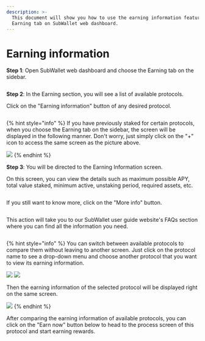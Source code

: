 ```yaml
---
description: >-
  This document will show you how to use the earning information feature in the
  Earning tab on SubWallet web dashboard.
---
```


# Earning information

**Step 1**: Open SubWallet web dashboard and choose the Earning tab on the sidebar.

<figure><img src="../../.gitbook/assets/image (92).png" alt=""><figcaption></figcaption></figure>

**Step 2**: In the Earning section, you will see a list of available protocols.&#x20;

Click on the "Earning information" button of any desired protocol.

<figure><img src="../../.gitbook/assets/image (87).png" alt=""><figcaption></figcaption></figure>

{% hint style="info" %}
If you have previously staked for certain protocols, when you choose the Earning tab on the sidebar, the screen will be displayed in the following manner. Don't worry, just simply click on the "+" icon to access the same screen as the picture above.

![](<../../.gitbook/assets/image (45).png>)
{% endhint %}

**Step 3**: You will be directed to the Earning Information screen.

On this screen, you can view the details such as maximum possible APY, total value staked, minimum active, unstaking period, required assets, etc.

<figure><img src="../../.gitbook/assets/image (88).png" alt=""><figcaption></figcaption></figure>

If you still want to know more, click on the "More info" button.

<figure><img src="../../.gitbook/assets/image (89).png" alt=""><figcaption></figcaption></figure>

This action will take you to our SubWallet user guide website's FAQs section where you can find all the information you need.

<figure><img src="../../.gitbook/assets/image (91).png" alt=""><figcaption></figcaption></figure>

{% hint style="info" %}
You can switch between available protocols to compare them without leaving to another screen. Just click on the protocol name to see a drop-down menu and choose another protocol that you want to view its earning information.

![](<../../.gitbook/assets/image (93).png>) ![](<../../.gitbook/assets/image (94).png>)

Then the earning information of the selected protocol will be displayed right on the same screen.

![](<../../.gitbook/assets/image (95).png>)
{% endhint %}

After comparing the earning information of available protocols, you can click on the "Earn now" button below to head to the process screen of this protocol and start earning rewards.

<figure><img src="../../.gitbook/assets/image.png" alt=""><figcaption></figcaption></figure>
